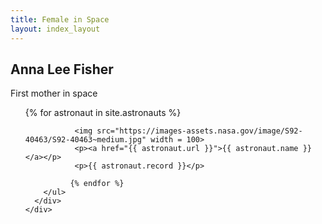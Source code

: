 ```yaml
---
title: Female in Space
layout: index_layout
---
```


  <div class="timeline">
        <div class="container left">
            <div class="content">
              <h2>Anna Lee Fisher</h2>
              <p>First mother in space</p>
            </div>
        </div>
    <div class="container right">
        <div class="content">
        <ul>
              {% for astronaut in site.astronauts %}

               <img src="https://images-assets.nasa.gov/image/S92-40463/S92-40463~medium.jpg" width = 100>
               <p><a href="{{ astronaut.url }}">{{ astronaut.name }}</a></p>
               <p>{{ astronaut.record }}</p>

              {% endfor %}
        </ul>
      </div>
    </div>